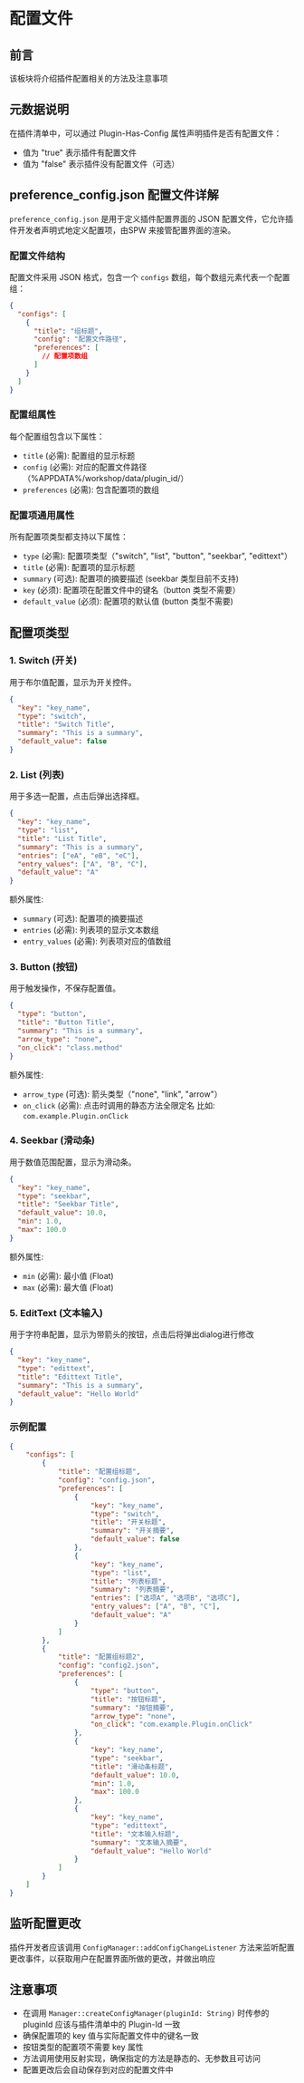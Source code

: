 # 配置文件

## 前言

该板块将介绍插件配置相关的方法及注意事项

## 元数据说明
在插件清单中，可以通过 Plugin-Has-Config 属性声明插件是否有配置文件：

- 值为 "true" 表示插件有配置文件
- 值为 "false" 表示插件没有配置文件（可选）

## preference_config.json 配置文件详解

`preference_config.json` 是用于定义插件配置界面的 JSON 配置文件，它允许插件开发者声明式地定义配置项，由SPW 来接管配置界面的渲染。

### 配置文件结构

配置文件采用 JSON 格式，包含一个 `configs` 数组，每个数组元素代表一个配置组：

```json
{
  "configs": [
    {
      "title": "组标题",
      "config": "配置文件路径",
      "preferences": [
        // 配置项数组
      ]
    }
  ]
}
```

### 配置组属性

每个配置组包含以下属性：

- `title` (必需): 配置组的显示标题
- `config` (必需): 对应的配置文件路径（%APPDATA%/workshop/data/plugin_id/）
- `preferences` (必需): 包含配置项的数组

### 配置项通用属性

所有配置项类型都支持以下属性：

- `type` (必需): 配置项类型（"switch", "list", "button", "seekbar", "edittext"）
- `title` (必需): 配置项的显示标题
- `summary` (可选): 配置项的摘要描述 (seekbar 类型目前不支持)
- `key` (必须): 配置项在配置文件中的键名（button 类型不需要）
- `default_value` (必须): 配置项的默认值 (button 类型不需要)

## 配置项类型

### 1. Switch (开关)
用于布尔值配置，显示为开关控件。
```json
{
  "key": "key_name",
  "type": "switch",
  "title": "Switch Title",
  "summary": "This is a summary",
  "default_value": false
}
```

### 2. List (列表)
用于多选一配置，点击后弹出选择框。
```json
{
  "key": "key_name",
  "type": "list",
  "title": "List Title",
  "summary": "This is a summary",
  "entries": ["eA", "eB", "eC"],
  "entry_values": ["A", "B", "C"],
  "default_value": "A"
}
```

额外属性: 
- `summary` (可选): 配置项的摘要描述
- `entries` (必需): 列表项的显示文本数组
- `entry_values` (必需): 列表项对应的值数组

### 3. Button (按钮)
用于触发操作，不保存配置值。
```json
{
  "type": "button",
  "title": "Button Title",
  "summary": "This is a summary",
  "arrow_type": "none",
  "on_click": "class.method"
}
```

额外属性: 
- `arrow_type` (可选): 箭头类型（"none", "link", "arrow"）
- `on_click` (必需): 点击时调用的静态方法全限定名 比如: `com.example.Plugin.onClick`

### 4. Seekbar (滑动条)
用于数值范围配置，显示为滑动条。
```json
{
  "key": "key_name",
  "type": "seekbar",
  "title": "Seekbar Title",
  "default_value": 10.0,
  "min": 1.0,
  "max": 100.0
}
```

额外属性: 
- `min` (必需): 最小值 (Float)
- `max` (必需): 最大值 (Float)

### 5. EditText (文本输入)
用于字符串配置，显示为带箭头的按钮，点击后将弹出dialog进行修改
```json
{
  "key": "key_name",
  "type": "edittext",
  "title": "Edittext Title",
  "summary": "This is a summary",
  "default_value": "Hello World"
}
```

### 示例配置
```json
{
    "configs": [
        {
            "title": "配置组标题",
            "config": "config.json",
            "preferences": [
                {
                    "key": "key_name",
                    "type": "switch",
                    "title": "开关标题",
                    "summary": "开关摘要",
                    "default_value": false
                },
                {
                    "key": "key_name",
                    "type": "list",
                    "title": "列表标题",
                    "summary": "列表摘要",
                    "entries": ["选项A", "选项B", "选项C"],
                    "entry_values": ["A", "B", "C"],
                    "default_value": "A"
                }
            ]
        },
        {
            "title": "配置组标题2",
            "config": "config2.json",
            "preferences": [
                {
                    "type": "button",
                    "title": "按钮标题",
                    "summary": "按钮摘要",
                    "arrow_type": "none",
                    "on_click": "com.example.Plugin.onClick"
                },
                {
                    "key": "key_name",
                    "type": "seekbar",
                    "title": "滑动条标题",
                    "default_value": 10.0,
                    "min": 1.0,
                    "max": 100.0
                },
                {
                    "key": "key_name",
                    "type": "edittext",
                    "title": "文本输入标题",
                    "summary": "文本输入摘要",
                    "default_value": "Hello World"
                }
            ]
        }
    ]
}
```

## 监听配置更改
插件开发者应该调用 `ConfigManager::addConfigChangeListener` 方法来监听配置更改事件，以获取用户在配置界面所做的更改，并做出响应

## 注意事项
- 在调用 `Manager::createConfigManager(pluginId: String)` 时传参的 pluginId 应该与插件清单中的 Plugin-Id 一致
- 确保配置项的 key 值与实际配置文件中的键名一致
- 按钮类型的配置项不需要 key 属性
- 方法调用使用反射实现，确保指定的方法是静态的、无参数且可访问
- 配置更改后会自动保存到对应的配置文件中
